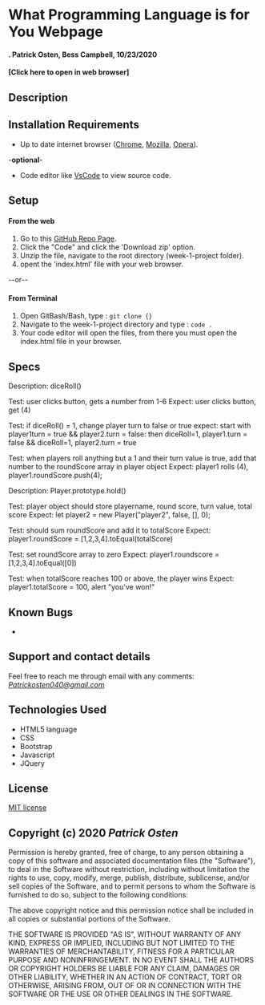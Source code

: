 # What Programming Language is for You Webpage

#### **. Patrick Osten, Bess Campbell, 10/23/2020**

**[Click here to open in web browser]**

## Description



## Installation Requirements

- Up to date internet browser ([Chrome](https://www.google.com/chrome/?brand=CHBD&gclid=Cj0KCQjw28T8BRDbARIsAEOMBcy9jwgkNels1LOSIWTx4sDazLfEgC6PylTug62KqyWPeA0EMyr3254aAjTTEALw_wcB&gclsrc=aw.ds), [Mozilla](https://www.mozilla.org/en-US/firefox/), [Opera](https://www.opera.com/)).
 
 
 -**optional**- 
- Code editor like [VsCode](https://code.visualstudio.com/download) to view source code.

## Setup

#### From the web
1. Go to this [GitHub Repo Page]().
2. Click the "Code" and click the 'Download zip' option.
3. Unzip the file, navigate to the root directory (week-1-project folder).
4. opent the 'index.html' file with your web browser.

--or--

#### From Terminal

1. Open GitBash/Bash, type 
: `git clone {}`
2. Navigate to the week-1-project directory and type
: `code .`
3. Your code editor will open the files, from there you must open the index.html file in your browser.

## Specs

Description: diceRoll()

Test: user clicks button, gets a number from 1-6
Expect: user clicks button, get (4)

Test: if diceRoll() = 1, change player turn to false or true
expect: start with player1turn = true && player2.turn = false: then diceRoll=1, player1.turn = false && diceRoll=1, player2.turn = true

Test: when players roll anything but a 1 and their turn value is true, add that number to the roundScore array in player object
Expect: player1 rolls (4), player1.roundScore.push(4);

Description: Player.prototype.hold()

Test: player object should store playername, round score, turn value, total score
Expect:  let player2 = new Player("player2", false, [], 0);

Test: should sum roundScore and add it to totalScore
Expect: player1.roundScore = [1,2,3,4].toEqual(totalScore)

Test: set roundScore array to zero
Expect: player1.roundscore = [1,2,3,4].toEqual([0])

Test: when totalScore reaches 100 or above, the player wins
Expect: player1.totalScore = 100, alert "you've won!"

## Known Bugs
* 

## Support and contact details

Feel free to reach me through email with any comments:
*Patrickosten040@gmail.com*

## Technologies Used

- HTML5 language  
- CSS 
- Bootstrap
- Javascript
- JQuery

## License

[MIT license](https://opensource.org/licenses/MIT)

## Copyright (c) 2020 **_Patrick Osten_**

Permission is hereby granted, free of charge, to any person obtaining a copy of this software and associated documentation files (the "Software"), to deal in the Software without restriction, including without limitation the rights to use, copy, modify, merge, publish, distribute, sublicense, and/or sell copies of the Software, and to permit persons to whom the Software is furnished to do so, subject to the following conditions:

The above copyright notice and this permission notice shall be included in all copies or substantial portions of the Software.

THE SOFTWARE IS PROVIDED "AS IS", WITHOUT WARRANTY OF ANY KIND, EXPRESS OR IMPLIED, INCLUDING BUT NOT LIMITED TO THE WARRANTIES OF MERCHANTABILITY, FITNESS FOR A PARTICULAR PURPOSE AND NONINFRINGEMENT. IN NO EVENT SHALL THE AUTHORS OR COPYRIGHT HOLDERS BE LIABLE FOR ANY CLAIM, DAMAGES OR OTHER LIABILITY, WHETHER IN AN ACTION OF CONTRACT, TORT OR OTHERWISE, ARISING FROM, OUT OF OR IN CONNECTION WITH THE SOFTWARE OR THE USE OR OTHER DEALINGS IN THE SOFTWARE.